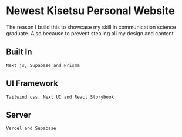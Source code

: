 # Newest Kisetsu Personal Website

The reason I build this to showcase my skill in communication science graduate. Also because 
to prevent stealing all my design and content

## Built In

```
Next js, Supabase and Prisma

```

## UI Framework

```
Tailwind css, Next UI and React Storybook

```

## Server

```
Vercel and Supabase

```